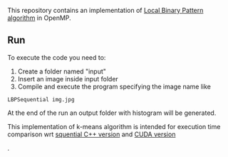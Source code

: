 This repository contains an implementation of [Local Binary Pattern algorithm](https://en.wikipedia.org/wiki/Local_binary_patterns) in OpenMP.

## Run
To execute the code you need to:
1. Create a folder named "input"
2. Insert an image inside input folder
3. Compile and execute the program specifying the image name like
```
LBPSequential img.jpg
```
At the end of the run an output folder with histogram will be generated.

This implementation of k-means algorithm is intended for execution time comparison wrt 
[squential C++ version](https://github.com/MarcoSolarino/LBPSequential/tree/master) and 
[CUDA version](https://github.com/daikon899/LBP_CUDA)

.
